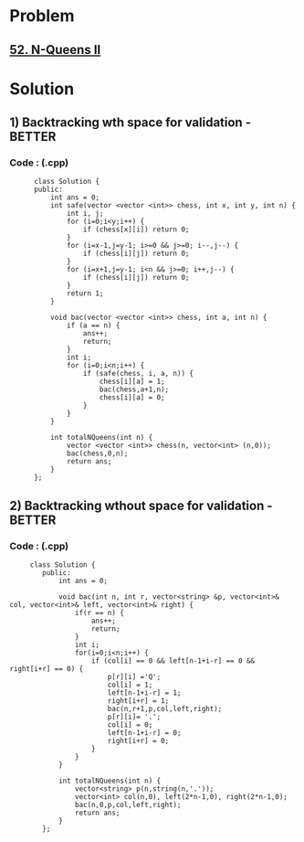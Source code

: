 # Problem

## [52. N-Queens II](https://leetcode.com/problems/n-queens-ii/)


# Solution 

## 1) Backtracking wth space for validation - BETTER

      
      
      
   ### Code : (.cpp)
    
          class Solution {
          public:
              int ans = 0;
              int safe(vector <vector <int>> chess, int x, int y, int n) {
                  int i, j;
                  for (i=0;i<y;i++) {
                      if (chess[x][i]) return 0;
                  }
                  for (i=x-1,j=y-1; i>=0 && j>=0; i--,j--) {
                      if (chess[i][j]) return 0;
                  }
                  for (i=x+1,j=y-1; i<n && j>=0; i++,j--) {
                      if (chess[i][j]) return 0;
                  }
                  return 1;
              }

              void bac(vector <vector <int>> chess, int a, int n) {
                  if (a == n) {
                      ans++;
                      return;
                  }
                  int i;
                  for (i=0;i<n;i++) {
                      if (safe(chess, i, a, n)) {
                          chess[i][a] = 1;
                          bac(chess,a+1,n);
                          chess[i][a] = 0;
                      }
                  }
              }

              int totalNQueens(int n) {
                  vector <vector <int>> chess(n, vector<int> (n,0));
                  bac(chess,0,n);
                  return ans;
              }
          };
          


## 2) Backtracking wthout space for validation - BETTER

      
   
      
   ### Code : (.cpp)
   
         
         class Solution {
            public:
                int ans = 0;

                void bac(int n, int r, vector<string> &p, vector<int>& col, vector<int>& left, vector<int>& right) {
                    if(r == n) {
                        ans++;
                        return;
                    }
                    int i;
                    for(i=0;i<n;i++) {
                        if (col[i] == 0 && left[n-1+i-r] == 0 && right[i+r] == 0) {   
                            p[r][i] ='Q';
                            col[i] = 1;
                            left[n-1+i-r] = 1;
                            right[i+r] = 1;
                            bac(n,r+1,p,col,left,right);
                            p[r][i]= '.';
                            col[i] = 0;
                            left[n-1+i-r] = 0;
                            right[i+r] = 0;
                        }
                    }
                }

                int totalNQueens(int n) {
                    vector<string> p(n,string(n,'.'));
                    vector<int> col(n,0), left(2*n-1,0), right(2*n-1,0); 
                    bac(n,0,p,col,left,right);
                    return ans;
                }
            };

   
